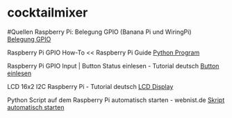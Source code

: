 # cocktailmixer


#Quellen
Raspberry Pi: Belegung GPIO (Banana Pi und WiringPi)  
[Belegung GPIO](https://www.elektronik-kompendium.de/sites/raspberry-pi/1907101.htm "Belegung GPIO")

Raspberry Pi GPIO How-To << Raspberry Pi Guide
[Python Program](http://raspberrypiguide.de/howtos/raspberry-pi-gpio-how-to/ "Python Program")

Raspberry Pi GPIO Input | Button Status einlesen - Tutorial deutsch
[Button einlesen](https://www.youtube.com/watch?v=myIJNmTcP1s "Button Einlesen")

LCD 16x2 I2C Raspberry Pi - Tutorial deutsch
[LCD Display](https://www.youtube.com/watch?v=B0AQDOTUq2M "LCD Display")

Python Script auf dem Raspberry Pi automatisch starten - webnist.de
[Skript automatisch starten](https://webnist.de/python-script-auf-dem-raspberry-pi-automatisch-starten/ "Skript automatisch starten")
